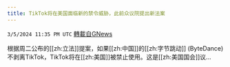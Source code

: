 ```yaml
---
title: TikTok将在美国面临新的禁令威胁，此前众议院提出新法案
---
```

`3/5/2024 11:35 PM UTC` [轉載自GNews](https://gnews.org/articles/2368517)

根据周二公布的[[zh:立法]]提案，如果[[zh:中国]]的[[zh:字节跳动]] (ByteDance)不剥离TikTok，TikTok将在[[zh:美国]]被禁止使用。这是[[zh:美国国会]]议...
